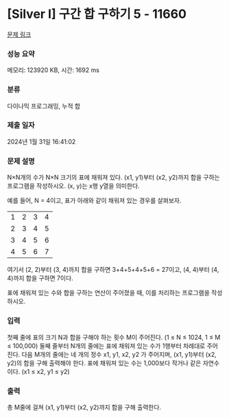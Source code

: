 # [Silver I] 구간 합 구하기 5 - 11660 

[문제 링크](https://www.acmicpc.net/problem/11660) 

### 성능 요약

메모리: 123920 KB, 시간: 1692 ms

### 분류

다이나믹 프로그래밍, 누적 합

### 제출 일자

2024년 1월 31일 16:41:02

### 문제 설명

<p style="user-select: auto !important;">N×N개의 수가 N×N 크기의 표에 채워져 있다. (x1, y1)부터 (x2, y2)까지 합을 구하는 프로그램을 작성하시오. (x, y)는 x행 y열을 의미한다.</p>

<p style="user-select: auto !important;">예를 들어, N = 4이고, 표가 아래와 같이 채워져 있는 경우를 살펴보자.</p>

<table class="table table-bordered" style="line-height: 20.8px; width: 158px; user-select: auto !important;">
	<tbody style="user-select: auto !important;">
		<tr style="user-select: auto !important;">
			<td style="text-align: center; user-select: auto !important;">1</td>
			<td style="text-align: center; user-select: auto !important;">2</td>
			<td style="text-align: center; user-select: auto !important;">3</td>
			<td style="text-align: center; user-select: auto !important;">4</td>
		</tr>
		<tr style="user-select: auto !important;">
			<td style="text-align: center; user-select: auto !important;">2</td>
			<td style="text-align: center; user-select: auto !important;">3</td>
			<td style="text-align: center; user-select: auto !important;">4</td>
			<td style="text-align: center; user-select: auto !important;">5</td>
		</tr>
		<tr style="user-select: auto !important;">
			<td style="text-align: center; user-select: auto !important;">3</td>
			<td style="text-align: center; user-select: auto !important;">4</td>
			<td style="text-align: center; user-select: auto !important;">5</td>
			<td style="text-align: center; user-select: auto !important;">6</td>
		</tr>
		<tr style="user-select: auto !important;">
			<td style="text-align: center; user-select: auto !important;">4</td>
			<td style="text-align: center; user-select: auto !important;">5</td>
			<td style="text-align: center; user-select: auto !important;">6</td>
			<td style="text-align: center; user-select: auto !important;">7</td>
		</tr>
	</tbody>
</table>

<p style="user-select: auto !important;">여기서 (2, 2)부터 (3, 4)까지 합을 구하면 3+4+5+4+5+6 = 27이고, (4, 4)부터 (4, 4)까지 합을 구하면 7이다.</p>

<p style="user-select: auto !important;">표에 채워져 있는 수와 합을 구하는 연산이 주어졌을 때, 이를 처리하는 프로그램을 작성하시오.</p>

### 입력 

 <p style="user-select: auto !important;">첫째 줄에 표의 크기 N과 합을 구해야 하는 횟수 M이 주어진다. (1 ≤ N ≤ 1024, 1 ≤ M ≤ 100,000) 둘째 줄부터 N개의 줄에는 표에 채워져 있는 수가 1행부터 차례대로 주어진다. 다음 M개의 줄에는 네 개의 정수 x1, y1, x2, y2 가 주어지며, (x1, y1)부터 (x2, y2)의 합을 구해 출력해야 한다. 표에 채워져 있는 수는 1,000보다 작거나 같은 자연수이다. (x1 ≤ x2, y1 ≤ y2)</p>

### 출력 

 <p style="user-select: auto !important;">총 M줄에 걸쳐 (x1, y1)부터 (x2, y2)까지 합을 구해 출력한다.</p>

